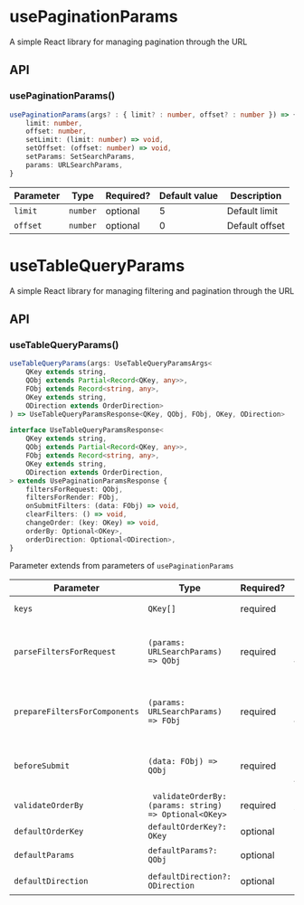 # usePaginationParams

A simple React library for managing pagination through the URL

## API

### usePaginationParams()

```typescript
usePaginationParams(args? : { limit? : number, offset? : number }) => {
    limit: number,
    offset: number,
    setLimit: (limit: number) => void,
    setOffset: (offset: number) => void,
    setParams: SetSearchParams,
    params: URLSearchParams,
}
```

| Parameter | Type     | Required? | Default value | Description    |
|-----------|----------|-----------|---------------|----------------|
| `limit`   | `number` | optional  | 5             | Default limit  |
| `offset`  | `number` | optional  | 0             | Default offset |




# useTableQueryParams

A simple React library for managing filtering and pagination through the URL

## API

### useTableQueryParams()

```typescript
useTableQueryParams(args: UseTableQueryParamsArgs<
    QKey extends string,
    QObj extends Partial<Record<QKey, any>>,
    FObj extends Record<string, any>,
    OKey extends string,
    ODirection extends OrderDirection>
) => UseTableQueryParamsResponse<QKey, QObj, FObj, OKey, ODirection>

interface UseTableQueryParamsResponse<
    QKey extends string,
    QObj extends Partial<Record<QKey, any>>,
    FObj extends Record<string, any>,
    OKey extends string,
    ODirection extends OrderDirection,
> extends UsePaginationParamsResponse {
    filtersForRequest: QObj,
    filtersForRender: FObj,
    onSubmitFilters: (data: FObj) => void,
    clearFilters: () => void,
    changeOrder: (key: OKey) => void,
    orderBy: Optional<OKey>,
    orderDirection: Optional<ODirection>,
}
```
Parameter extends from parameters of `usePaginationParams`

| Parameter                     | Type                                                    | Required? | Description                                                            |
|-------------------------------|---------------------------------------------------------|-----------|------------------------------------------------------------------------|
| `keys`                        | `QKey[]`                                                | required  | List of keys, which be used for filters                                |
| `parseFiltersForRequest`      | `(params: URLSearchParams) => QObj`                     | required  | Function which for convert URLSearchParams to object for request       |
| `prepareFiltersForComponents` | `(params: URLSearchParams) => FObj`                     | required  | Function which for convert URLSearchParams to object for filters in UI |
| `beforeSubmit`                | `(data: FObj) => QObj`                                  | required  | Function which for convert filter object to object for URL             |
| `validateOrderBy`             | ` validateOrderBy: (params: string) => Optional<OKey>`  | required  | Function which for validate orderKey                                   |
| `defaultOrderKey`             | `defaultOrderKey?: OKey`                                | optional  | Default order key                                                      |
| `defaultParams`               | `defaultParams?: QObj`                                  | optional  | Default object for URLSearchParams                                     |
| `defaultDirection`            | `defaultDirection?: ODirection`                         | optional  | Default order direction                                                |

